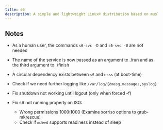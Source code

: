 ```yaml
---
title: s6
description: A simple and lightweight Linux® distribution based on musl libc and toybox
---
```


## Notes
- As a human user, the commands `s6-svc -D` and `s6-svc -U` are not needed
- The name of the service is now passed as an argument to ./run and as the third argument to ./finish
- A circular dependency exists between `s6` and `nsss` (at boot-time)

- Check if we need further logging like `/var/log/{dmesg,messages,syslog}`
- Fix shutdown not working until logout (only when forced -f)
- Fix s6 not running properly on ISO:
  - Wrong permissions 1000:1000 (Examine xorriso options to grub-mkrescue)
  - Check if `mdevd` supports readiness instead of sleep
